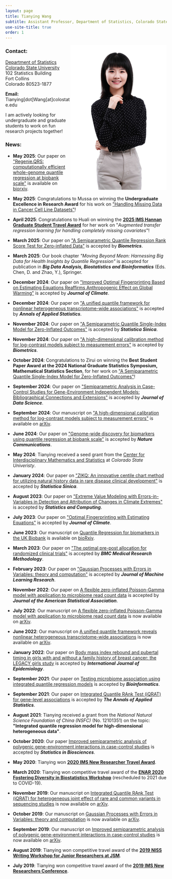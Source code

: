 ```yaml
---
layout: page
title: Tianying Wang
subtitle: Assistant Professor, Department of Statistics, Colorado State University
use-site-title: true
order: 1
---
```

<img align="right" src="/img/IMG_9212.jpeg" alt="" width="300">


### Contact:
[Department of Statistics](https://statistics.colostate.edu/)  
[Colorado State University](https://www.colostate.edu/)   
102 Statistics Building<br/>
Fort Collins<br/>
Colorado 80523-1877
   
**Email:** Tianying[dot]Wang[at]colostate.edu

<!-- [**My CV**](https://www.dropbox.com/sh/tjlmphpz7tybul5/AADbXrHlG6sDT_I_NBxztfU9a?dl=0) -->

I am actively looking for undergraduate and graduate students to work on fun research projects together!

### News:

- **May 2025**: Our paper on ["Regenie.QRS: computationally efficient whole-genome quantile regression at biobank scale"](https://www.biorxiv.org/content/10.1101/2025.05.02.651730v1.full.pdf) is available on [biorxiv](https://www.biorxiv.org/content/10.1101/2025.05.02.651730v1.full.pdf).

- **May 2025**: Congratulations to Mussa on winning the **Undergraduate Excellence in Research Award** for his work on ["Handling Missing Data in Cancer Cell Line Datasets"](https://tianyingw.github.io/gallery/)! 

- **April 2025**: Congratulations to Huali on winning the [**2025 IMS Hannan Graduate Student Travel Award**](https://imstat.org/2025/05/15/ims-travel-awards-2025-meet-the-winners/) for her work on "_Augmented transfer regression learning for handling completely missing covariates_"!

- **March 2025**: Our paper on ["A Semiparametric Quantile Regression Rank Score Test for Zero-inflated Data"](https://doi.org/10.1093/biomtc/ujaf050) is accepted by **_Biometrics_**.

- **March 2025**: Our book chapter _"Moving Beyond Mean: Harnessing Big Data for Health Insights by Quantile Regression"_ is accepted for publication in **_Big Data Analysis, Biostatistics and Bioinformatics_** (Eds. Chen, D. and Zhao, Y.), Springer.

- **December 2024**: Our paper on ["Improved Optimal Fingerprinting Based on Estimating Equations Reaffirms Anthropogenic Effect on Global Warming"](https://journals.ametsoc.org/view/journals/clim/38/8/JCLI-D-24-0193.1.xml) is accepted by **_Journal of Climate_**.

- **December 2024**: Our paper on ["A unified quantile framework for nonlinear heterogeneous transcriptome-wide associations"](https://projecteuclid.org/journals/annals-of-applied-statistics/volume-19/issue-2/A-unified-quantile-framework-for-nonlinear-heterogeneous-transcriptome-wide-associations/10.1214/24-AOAS1999.short) is accepted by **_Annals of Applied Statistics_**.
  
- **November 2024**: Our paper on ["A Semiparametric Quantile Single-Index Model for Zero-Inflated Outcomes"](https://www3.stat.sinica.edu.tw/ss_newpaper/SS-2024-0104_na.pdf) is accepted by **_Statistica Sinica_**.

- **November 2024**: Our paper on ["A high-dimensional calibration method for log-contrast models subject to measurement errors"](https://academic.oup.com/biometrics/article/80/4/ujae153/7925418) is accepted by **_Biometrics_**.

- **October 2024**: Congratulations to Zirui on winning the **Best Student Paper Award at the 2024 National Graduate Statistics Symposium, Mathematical Statistics Section**, for her work on ["A Semiparametric Quantile Single-Index Model for Zero-Inflated Outcomes"](https://www3.stat.sinica.edu.tw/ss_newpaper/SS-2024-0104_na.pdf)!

- **September 2024**: Our paper on ["Semiparametric Analysis in Case-Control Studies for Gene-Environment Independent Models: Bibliographical Connections and Extensions"](https://jds-online.org/journal/JDS/article/1391/info) is accepted by **_Journal of Data Science_**.

- **September 2024**: Our manuscript on ["A high-dimensional calibration method for log-contrast models subject to measurement errors"](https://arxiv.org/abs/2409.07568) is available on [arXiv](https://arxiv.org/abs/2409.07568).

- **June 2024**: Our paper on ["Genome-wide discovery for biomarkers using quantile regression at biobank scale"](https://www.nature.com/articles/s41467-024-50726-x) is accepted by **_Nature Communications_**.
  
- **May 2024**: Tianying received a seed grant from the [Center for Interdisciplinary Mathematics and Statistics](https://www.natsci.colostate.edu/research/) at _Colorado State Univeristy_.
  
- **January 2024**: Our paper on ["ZIKQ: An innovative centile chart method for utilizing natural history data in rare disease clinical development"](https://www3.stat.sinica.edu.tw/ss_newpaper/SS-2023-0107_na.pdf) is accepted by **_Statistica Sinica_**.
  
- **August 2023**: Our paper on ["Extreme Value Modeling with Errors-in-Variables in Detection and Attribution of Changes in Climate Extremes"](https://doi.org/10.1007/s11222-023-10290-8) is accepted by **_Statistics and Computing_**.
  
- **July 2023**: Our paper on ["Optimal Fingerprinting with Estimating Equations"](https://journals.ametsoc.org/configurable/content/journals$002fclim$002faop$002fJCLI-D-22-0681.1$002fJCLI-D-22-0681.1.xml?t:ac=journals%24002fclim%24002faop%24002fJCLI-D-22-0681.1%24002fJCLI-D-22-0681.1.xml) is accepted by **_Journal of Climate_**.
 
- **June 2023**: Our manuscript on [Quantile Regression for biomarkers in the UK Biobank](https://www.biorxiv.org/content/10.1101/2023.06.05.543699v1.full.pdf) is available on [bioRxiv](https://www.biorxiv.org/content/10.1101/2023.06.05.543699v1.full.pdf).

- **March 2023**: Our paper on ["The optimal pre-post allocation for randomized clinical trials"](https://doi.org/10.1186/s12874-023-01893-w) is accepted by **_BMC Medical Research Methodology_**.
 
- **February 2023**: Our paper on ["Gaussian Processes with Errors in Variables: theory and computation"](https://jmlr.org/papers/volume24/21-1480/21-1480.pdf) is accepted by **_Journal of Machine Learning Research_**.

- **November 2022**: Our paper on [A flexible zero-inflated Poisson-Gamma model with application to microbiome read count data](https://www.tandfonline.com/doi/full/10.1080/01621459.2022.2151447) is accepted by **_Journal of the American Statistical Association_**.

- **July 2022**: Our manuscript on [A flexible zero-inflated Poisson-Gamma model with application to microbiome read count data](https://arxiv.org/pdf/2207.07796.pdf) is now available on [arXiv](https://arxiv.org/pdf/2207.07796.pdf).

- **June 2022**: Our manuscript on [A unified quantile framework reveals nonlinear heterogeneous transcriptome-wide associations](https://arxiv.org/pdf/2207.12081.pdf) is now available on [arXiv](https://arxiv.org/pdf/2207.12081.pdf). 

- **January 2022**: Our paper on [Body mass index rebound and pubertal timing in girls with and without a family history of breast cancer: the LEGACY girls study](https://academic.oup.com/HTTPHandlers/Sigma/LoginHandler.ashx?error=login_required&state=b85e8e8a-af9a-40bc-8f53-fb1ca6fe7770redirecturl%3Dhttpszazjzjacademiczwoupzwcomzjijezjadvancezyarticlezyabstractzjdoizj10zw1093zjijezjdyac021zj6528416) is accepted by **_International Journal of Epidemiology_**.

- **September 2021**: Our paper on [Testing microbiome association using integrated quantile regression models](https://academic.oup.com/bioinformatics/advance-article-abstract/doi/10.1093/bioinformatics/btab668/6374494) is accepted by **_Bioinformatics_**.

- **September 2021**: Our paper on [Integrated Quantile RAnk Test (iQRAT) for gene-level associations](https://arxiv.org/abs/1910.10102) is accepted by **_The Annals of Applied Statistics_**.

- **August 2021**: Tianying received a grant from the _National Natural Science Foundation of China (NSFC)_ (No. 12101351) on the topic: **"Integrated quantile regression model for high-dimensional heterogeneous data"**. 

- **October 2020**: Our paper [Improved semiparametric analysis of polygenic gene-environment interactions in case-control studies](https://doi.org/10.1007/s12561-020-09298-9) is accepted by **_Statistics in Biosciences_**.

- **May 2020**: Tianying won **[2020 IMS New Researcher Travel Award](https://imstat.org/2020/07/16/ims-announces-travel-award-winners-2020/)**.

- **March 2020**: Tianying won competitive travel award of the **[ENAR 2020 Fostering Diversity in Biostatistics Workshop](https://www.enar.org/meetings/FosteringDiversity/)** (rescheduled to 2021 due to COVID-19).

- **November 2019**: Our manuscript on [Integrated Quantile RAnk Test (iQRAT) for heterogeneous joint effect of rare and common variants in sequencing studies](https://arxiv.org/abs/1910.10102) is now available on [arXiv](https://arxiv.org/abs/1910.10102).

- **October 2019**: Our manuscript on [Gaussian Processes with Errors in Variables: theory and computation](https://arxiv.org/abs/1910.06235) is now available on [arXiv](https://arxiv.org/abs/1910.06235).

- **September 2019**: Our manuscript on [Improved semiparametric analysis of polygenic gene-environment interactions in case-control studies](https://arxiv.org/abs/1909.07501) is now available on [arXiv](https://arxiv.org/abs/1909.07501).

- **August 2019**: Tianying won competitive travel award of the **[2019 NISS Writing Workshop for Junior Researchers at JSM](https://www.niss.org/events/2019-niss-writing-workshop-junior-researchers-jsm)**.

- **July 2019**: Tianying won competitive travel award of the **[2019 IMS New Researchers Conference](https://imstat.org/meetings-calendar/21st-meeting-of-new-researchers-in-statistics-and-probability/)**.
